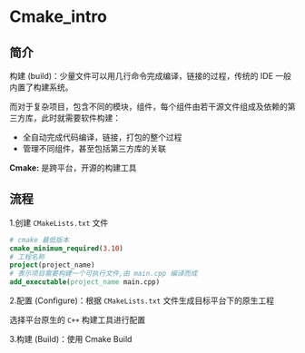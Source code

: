 # Cmake_intro

## 简介

构建 (build)：少量文件可以用几行命令完成编译，链接的过程，传统的 IDE 一般内置了构建系统。

而对于复杂项目，包含不同的模块，组件，每个组件由若干源文件组成及依赖的第三方库，此时就需要软件构建：

- 全自动完成代码编译，链接，打包的整个过程
- 管理不同组件，甚至包括第三方库的关联

**Cmake:** 是跨平台，开源的构建工具

## 流程

1.创建 `CMakeLists.txt` 文件

```cmake
# cmake 最低版本
cmake_minimum_required(3.10)
# 工程名称
project(project_name)
# 表示项目需要构建一个可执行文件,由 main.cpp 编译而成
add_executable(project_name main.cpp)
```

2.配置 (Configure)：根据  `CMakeLists.txt` 文件生成目标平台下的原生工程

选择平台原生的 `C++` 构建工具进行配置

3.构建 (Build)：使用 Cmake Build



























